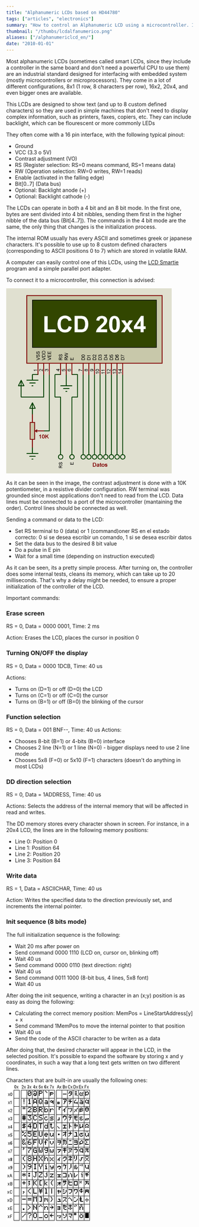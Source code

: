 ```yaml
---
title: "Alphanumeric LCDs based on HD44780"
tags: ["articles", "electronics"]
summary: "How to control an Alphanumeric LCD using a microcontroller. Includes commands and schematics."
thumbnail: "/thumbs/lcdalfanumerico.png"
aliases: ["/alphanumericlcd_en/"]
date: "2010-01-01"
---
```


Most alphanumeric LCDs (sometimes called smart LCDs, since they include a controller in the same board and don't need a powerful CPU to use them) are an industrial standard designed for interfacing with embedded system (mostly microcontrollers or microprocessors). They come in a lot of different configurations, 8x1 (1 row, 8 characters per row), 16x2, 20x4, and even bigger ones are available.

This LCDs are designed to show text (and up to 8 custom defined characters) so they are used in simple machines that don't need to display complex information, such as printers, faxes, copiers, etc. They can include backlight, which can be flourescent or more commonly LEDs

They often come with a 16 pin interface, with the following typical pinout:

* Ground
* VCC (3.3 o 5V)
* Contrast adjustment (VO)
* RS (Register selection: RS=0 means command, RS=1 means data)
* RW (Operation selection: RW=0 writes, RW=1 reads)
* Enable (activated in the falling edge)
* Bit[0..7] (Data bus)
* Optional: Backlight anode (+)
* Optional: Backlight cathode (-)

The LCDs can operate in both a 4 bit and an 8 bit mode. In the first one, bytes are sent divided into 4 bit nibbles, sending them first in the higher nibble of the data bus (Bit[4..7]). The commands in the 4 bit mode are the same, the only thing that changes is the initialization process.

The internal ROM usually has every ASCII and sometimes greek or japanese characters. It's possible to use up to 8 custom defined characters (corresponding to ASCII positions 0 to 7) which are stored in volatile RAM.

A computer can easily control one of this LCDs, using the [LCD Smartie](http://lcdsmartie.sourceforge.net/) program and a simple parallel port adapter.

To connect it to a microcontroller, this connection is advised:

![HD44780 Alphanumeric LCD connection](/images/lcdalfa.png)

As it can be seen in the image, the contrast adjustment is done with a 10K potentiometer, in a resistive divider configuration. RW terminal was grounded since most applications don't need to read from the LCD. Data lines must be connected to a port of the microcontroller (mantaining the order). Control lines should be connected as well.

Sending a command or data to the LCD:
	
* Set RS terminal to 0 (data) or 1 (command)oner RS en el estado correcto: 0 si se desea escribir un comando, 1 si se desea escribir datos
* Set the data bus to the desired 8 bit value
* Do a pulse in E pin
* Wait for a small time (depending on instruction executed)

As it can be seen, its a pretty simple process. After turning on, the controller does some internal tests, cleans its memory, which can take up to 20 milliseconds. That's why a delay might be needed, to ensure a proper initialization of the controller of the LCD.

Important commands:

### Erase screen
RS = 0, Data = 0000 0001, Time: 2 ms

Action: Erases the LCD, places the cursor in position 0

### Turning ON/OFF the display
RS = 0, Data = 0000 1DCB, Time: 40 us

Actions: 
	
* Turns on (D=1) or off (D=0) the LCD
* Turns on (C=1) or off (C=0) the cursor
* Turns on (B=1) or off (B=0) the blinking of the cursor
	

### Function selection
RS = 0, Data = 001 BNF--, Time: 40 us
Actions:
	
* Chooses 8-bit (B=1) or 4-bits (B=0) interface
* Chooses 2 line (N=1) or 1 line (N=0) - bigger displays need to use 2 line mode
* Chooses 5x8 (F=0) or 5x10 (F=1) characters (doesn't do anything in most LCDs)
	
### DD direction selection
RS = 0, Data = 1ADDRESS, Time: 40 us

Actions: Selects the address of the internal memory that will be affected in read and writes.

The DD memory stores every character shown in screen. For instance, in a 20x4 LCD, the lines are in the following memory positions:
	
* Line 0: Position 0
* Line 1: Position 64
* Line 2: Position 20
* Line 3: Position 84

### Write data
RS = 1, Data = ASCIICHAR, Time: 40 us

Action: Writes the specified data to the direction previously set, and increments the internal pointer.

### Init sequence (8 bits mode)
The full initialization sequence is the following:
	
* Wait 20 ms after power on
* Send command 0000 1110 (LCD on, cursor on, blinking off)
* Wait 40 us
* Send command 0000 0110 (text direction: right)
* Wait 40 us
* Send command 0011 1000 (8-bit bus, 4 lines, 5x8 font)		
* Wait 40 us
	
After doing the init sequence, writing a character in an (x;y) position is as easy as doing the following:
	
* Calculating the correct memory position: MemPos = LineStartAddress[y] + x
* Send command 1MemPos to move the internal pointer to that position
* Wait 40 us
* Send the code of the ASCII character to be writen as a data
	
After doing that, the desired character will appear in the LCD, in the selected position. It's possible to expand the software by storing x and y coordinates, in such a way that a long text gets written on two different lines.

Characters that are built-in are usually the following ones:
![HD44780 Alphanumeric LCD character table](/images/lcd-font.png)
